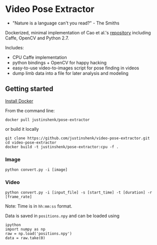 # Video Pose Extractor
- "Nature is a language can't you read?" - The Smiths

Dockerized, minimal implementation of Cao et al.'s [repository](https://github.com/ZheC/Realtime_Multi-Person_Pose_Estimation) including Caffe, OpenCV and Python 2.7.

Includes:
- CPU Caffe implementation
- python bindings + OpenCV for happy hacking
- easy-to-use video-to-images script for pose finding in videos
- dump limb data into a file for later analysis and modeling

## Getting started

[Install Docker](https://www.docker.com/community-edition#/download)

From the command line:

`docker pull justinshenk/pose-extractor`

or build it locally

```
git clone https://github.com/justinshenk/video-pose-extractor.git
cd video-pose-extractor
docker build -t justinshenk/pose-extractor:cpu -f .
```

### Image ###

`python convert.py -i [image]`

### Video ###

`python convert.py -i [input_file] -s [start_time] -t [duration] -r [frame_rate]`

Note: Time is in `hh:mm:ss` format.

Data is saved in `positions.npy` and can be loaded using

```
ipython
import numpy as np
raw = np.load('positions.npy')
data = raw.take(0)
```
